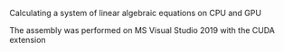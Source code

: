 Calculating a system of linear algebraic equations on CPU and GPU

The assembly was performed on MS Visual Studio 2019 with the CUDA extension